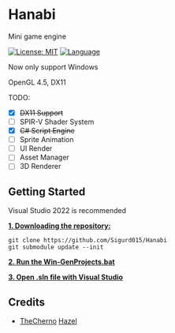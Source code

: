 # Hanabi

Mini game engine

[![License: MIT](https://img.shields.io/badge/License-MIT-blue.svg)](https://opensource.org/licenses/MIT)
[![Language](https://img.shields.io/badge/language-C++-blue.svg)](https://isocpp.org/)

Now only support Windows

OpenGL 4.5, DX11

TODO:
- [X] ~~DX11 Support~~
- [ ] SPIR-V Shader System
- [X] ~~C# Script Engine~~
- [ ] Sprite Animation
- [ ] UI Render
- [ ] Asset Manager
- [ ] 3D Renderer

## Getting Started

Visual Studio 2022 is recommended

<ins>**1. Downloading the repository:**</ins>

```
git clone https://github.com/Sigurd015/Hanabi
git submodule update --init
```

<ins>**2. Run the [Win-GenProjects.bat](https://github.com/Sigurd015/Hanabi/blob/main/Win-GenProjects.bat)**</ins>

<ins>**3. Open .sln file with Visual Studio**</ins>

## Credits

- [TheCherno](https://www.youtube.com/@TheCherno) [Hazel](https://github.com/TheCherno/Hazel)
